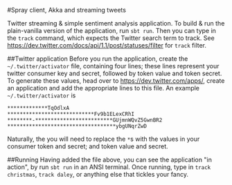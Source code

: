 #Spray client, Akka and streaming tweets

Twitter streaming & simple sentiment analysis application. To build & run the plain-vanilla version of the application, run ``sbt run``. Then you can type in the ``track`` command, which expects the Twitter search term to track. See https://dev.twitter.com/docs/api/1.1/post/statuses/filter for ``track`` filter.

##Twitter application
Before you run the application, create the ``~/.twitter/activator`` file, containing four lines; these lines represent your twitter consumer key and secret, followed by token value and token secret. To generate these values, head over to https://dev.twitter.com/apps/, create an application and add the appropriate lines to this file. An example ``~/.twitter/activator`` is

```
*************TqOdlxA
****************************Fv9b1ELexCRhI
********-*************************GUjmnWQvZ5GwnBR2
***********************************ybgUNqrZwD
```

Naturally, the you will need to replace the ``*``s with the values in your consumer token and secret; and token value and secret.

##Running
Having added the file above, you can see the application "in action", by run ``sbt run`` in an ANSI terminal. Once running, type in ``track christmas``, ``track daley``, or anything else that tickles your fancy.
